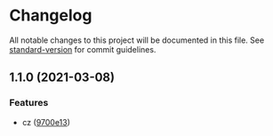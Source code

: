 # Changelog

All notable changes to this project will be documented in this file. See [standard-version](https://github.com/conventional-changelog/standard-version) for commit guidelines.

## 1.1.0 (2021-03-08)


### Features

* cz ([9700e13](https://github.com/shiftj18/a-nice-lib/commit/9700e13fa52920afcd0889b8d00ee29419cfa0ed))
